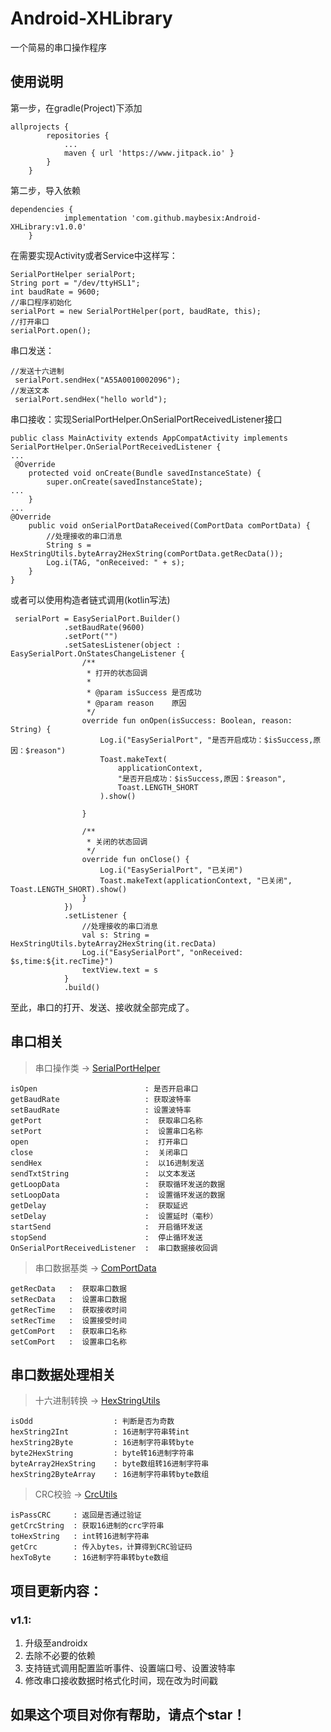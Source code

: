 # Android-XHLibrary
一个简易的串口操作程序
## 使用说明
第一步，在gradle(Project)下添加
```
allprojects {
		repositories {
			...
			maven { url 'https://www.jitpack.io' }
		}
	}
```
第二步，导入依赖
```
dependencies {
	        implementation 'com.github.maybesix:Android-XHLibrary:v1.0.0'
	}
```
在需要实现Activity或者Service中这样写：

``` 
SerialPortHelper serialPort;
String port = "/dev/ttyHSL1";
int baudRate = 9600;
//串口程序初始化
serialPort = new SerialPortHelper(port, baudRate, this);
//打开串口
serialPort.open();
```
串口发送：
```
//发送十六进制
 serialPort.sendHex("A55A0010002096");
//发送文本
 serialPort.sendHex("hello world");
```
串口接收：实现SerialPortHelper.OnSerialPortReceivedListener接口
```
public class MainActivity extends AppCompatActivity implements SerialPortHelper.OnSerialPortReceivedListener {
...
 @Override
    protected void onCreate(Bundle savedInstanceState) {
        super.onCreate(savedInstanceState);
...
    }
...
@Override
    public void onSerialPortDataReceived(ComPortData comPortData) {
        //处理接收的串口消息
        String s = HexStringUtils.byteArray2HexString(comPortData.getRecData());
        Log.i(TAG, "onReceived: " + s);
    }
}
```
或者可以使用构造者链式调用(kotlin写法)
```
 serialPort = EasySerialPort.Builder()
            .setBaudRate(9600)
            .setPort("")
            .setSatesListener(object : EasySerialPort.OnStatesChangeListener {
                /**
                 * 打开的状态回调
                 *
                 * @param isSuccess 是否成功
                 * @param reason    原因
                 */
                override fun onOpen(isSuccess: Boolean, reason: String) {
                    Log.i("EasySerialPort", "是否开启成功：$isSuccess,原因：$reason")
                    Toast.makeText(
                        applicationContext,
                        "是否开启成功：$isSuccess,原因：$reason",
                        Toast.LENGTH_SHORT
                    ).show()

                }

                /**
                 * 关闭的状态回调
                 */
                override fun onClose() {
                    Log.i("EasySerialPort", "已关闭")
                    Toast.makeText(applicationContext, "已关闭", Toast.LENGTH_SHORT).show()
                }
            })
            .setListener {
                //处理接收的串口消息
                val s: String = HexStringUtils.byteArray2HexString(it.recData)
                Log.i("EasySerialPort", "onReceived: $s,time:${it.recTime}")
                textView.text = s
            }
            .build()
```
至此，串口的打开、发送、接收就全部完成了。
## 串口相关
> 串口操作类 → [SerialPortHelper](https://github.com/maybesix/Android-XHLibrary/blob/master/XHLibrary/src/main/java/top/maybesix/xhlibrary/serialport/SerialPortHelper.java)
```
isOpen                        : 是否开启串口
getBaudRate                   : 获取波特率
setBaudRate                   : 设置波特率
getPort                       :  获取串口名称
setPort                       :  设置串口名称
open                          :  打开串口
close                         :  关闭串口
sendHex                       :  以16进制发送
sendTxtString                 :  以文本发送
getLoopData                   :  获取循环发送的数据
setLoopData                   :  设置循环发送的数据
getDelay                      :  获取延迟
setDelay                      :  设置延时（毫秒）
startSend                     :  开启循环发送
stopSend                      :  停止循环发送
OnSerialPortReceivedListener  :  串口数据接收回调
```
> 串口数据基类 → [ComPortData](https://github.com/maybesix/Android-XHLibrary/blob/master/XHLibrary/src/main/java/top/maybesix/xhlibrary/serialport/ComPortData.java)
```
getRecData   :  获取串口数据
setRecData   :  设置串口数据
getRecTime   :  获取接收时间
setRecTime   :  设置接受时间
getComPort   :  获取串口名称
setComPort   :  设置串口名称
```
## 串口数据处理相关
> 十六进制转换 → [HexStringUtils](https://github.com/maybesix/Android-XHLibrary/blob/master/XHLibrary/src/main/java/top/maybesix/xhlibrary/util/HexStringUtils.java)
```
isOdd                  : 判断是否为奇数
hexString2Int          : 16进制字符串转int
hexString2Byte         : 16进制字符串转byte
byte2HexString         : byte转16进制字符串
byteArray2HexString    : byte数组转16进制字符串
hexString2ByteArray    : 16进制字符串转byte数组
```
> CRC校验 → [CrcUtils](https://github.com/maybesix/Android-XHLibrary/blob/master/XHLibrary/src/main/java/top/maybesix/xhlibrary/util/CrcUtils.java)
```
isPassCRC     : 返回是否通过验证
getCrcString  : 获取16进制的crc字符串
toHexString   : int转16进制字符串
getCrc        : 传入bytes，计算得到CRC验证码
hexToByte     : 16进制字符串转byte数组
```

## 项目更新内容：
### v1.1:

1. 升级至androidx
2. 去除不必要的依赖
3. 支持链式调用配置监听事件、设置端口号、设置波特率
4. 修改串口接收数据时格式化时间，现在改为时间戳

## 如果这个项目对你有帮助，请点个star！